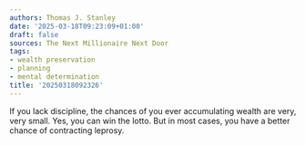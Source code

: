 ```yaml
---
authors: Thomas J. Stanley
date: '2025-03-18T09:23:09+01:00'
draft: false
sources: The Next Millionaire Next Door
tags:
- wealth preservation
- planning
- mental determination
title: '20250318092326'
---
```


If you lack discipline, the chances of you ever accumulating wealth are very, very small. Yes, you can win the lotto.
But in most cases, you have a better chance of contracting leprosy.